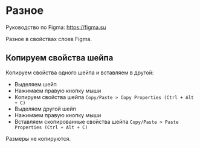 # Разное
Руководство по Figma: https://figma.su

Разное в свойствах слоев Figma.

## Копируем свойства шейпа
Копируем свойства одного шейпа и вставляем в другой:
- Выделяем шейп
- Нажимаем правую кнопку мыши
- Копируем свойства шейпа `Copy/Paste > Copy Properties (Ctrl + Alt + C)`
- Выделяем другой шейп
- Нажимаем правую кнопку мыши
- Вставляем скопированные свойства шейпа `Copy/Paste > Paste Properties (Ctrl + Alt + C)`

Размеры не копируются.